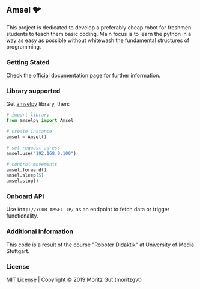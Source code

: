 ## Amsel :bird:
This project is dedicated to develop a preferably cheap robot for freshmen students to teach them basic coding. Main focus is to learn the python in a way as easy as possible without whitewash the fundamental structures of programming.

### Getting Stated
Check the [official documentation page](https://moritzgvt.github.io/amsel/) for further information.

### Library supported
Get [amselpy](https://github.com/moritzgvt/amselpy) library, then:
``` python
# import library
from amselpy import Amsel

# create instance
amsel = Amsel()

# set request adress
amsel.use("192.168.0.100")

# control movements
amsel.forward()
amsel.sleep(5)
amsel.stop()
```

### Onboard API
Use `http://YOUR-AMSEL-IP/` as an endpoint to fetch data or trigger functionality.

### Additional Information
This code is a result of the course "Roboter Didaktik" at University of Media Stuttgart.

### License

[MIT License](https://github.com/moritzgvt/amsel/blob/master/LICENSE) | Copyright © 2019 Moritz Gut (moritzgvt) 
